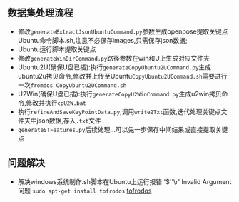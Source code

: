 ## 数据集处理流程

- 修改`generateExtractJsonUbuntuCommand.py`参数生成openpose提取关键点Ubuntu命令脚本.sh,注意不必保存images,只需保存json数据;
- Ubuntu运行脚本提取关键点
- 修改`generateWinDirCommand.py`路径参数在win和U上生成对应文件夹
- Ubuntu2U(确保U盘已插):执行`generateCopyUbuntu2UCommand.py`生成ubuntu2u拷贝命令,修改并上传至Ubuntu`CopyUbuntu2UCommand.sh`需要进行一次`fromdos CopyUbuntu2UCommand.sh`
- U2Win(确保U盘已插):执行`generateCopyU2WinCommand.py`生成u2win拷贝命令,修改并执行`cpU2W.bat`
- 执行`refineAndSaveKeyPointData.py`,调用`write2Txt`函数,迭代处理关键点文件夹中json数据,存入`.txt`文件
- `generateSTFeatures.py`后续处理...可以先一步保存中间结果或直接提取关键点

## 问题解决
- 解决windows系统制作.sh脚本在Ubuntu上运行报错 '$''\r' Invalid Argument 问题 ```sudo apt-get install tofrodos``` [tofrodos](https://www.jianshu.com/p/d5eb279de997)